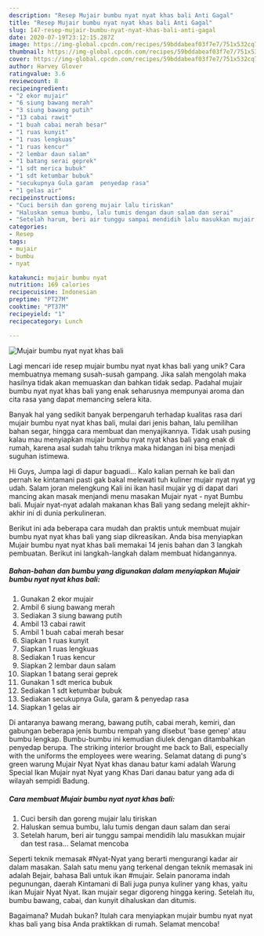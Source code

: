 ```yaml
---
description: "Resep Mujair bumbu nyat nyat khas bali Anti Gagal"
title: "Resep Mujair bumbu nyat nyat khas bali Anti Gagal"
slug: 147-resep-mujair-bumbu-nyat-nyat-khas-bali-anti-gagal
date: 2020-07-19T23:12:15.287Z
image: https://img-global.cpcdn.com/recipes/59bddabeaf03f7e7/751x532cq70/mujair-bumbu-nyat-nyat-khas-bali-foto-resep-utama.jpg
thumbnail: https://img-global.cpcdn.com/recipes/59bddabeaf03f7e7/751x532cq70/mujair-bumbu-nyat-nyat-khas-bali-foto-resep-utama.jpg
cover: https://img-global.cpcdn.com/recipes/59bddabeaf03f7e7/751x532cq70/mujair-bumbu-nyat-nyat-khas-bali-foto-resep-utama.jpg
author: Harvey Glover
ratingvalue: 3.6
reviewcount: 8
recipeingredient:
- "2 ekor mujair"
- "6 siung bawang merah"
- "3 siung bawang putih"
- "13 cabai rawit"
- "1 buah cabai merah besar"
- "1 ruas kunyit"
- "1 ruas lengkuas"
- "1 ruas kencur"
- "2 lembar daun salam"
- "1 batang serai geprek"
- "1 sdt merica bubuk"
- "1 sdt ketumbar bubuk"
- "secukupnya Gula garam  penyedap rasa"
- "1 gelas air"
recipeinstructions:
- "Cuci bersih dan goreng mujair lalu tiriskan"
- "Haluskan semua bumbu, lalu tumis dengan daun salam dan serai"
- "Setelah harum, beri air tunggu sampai mendidih lalu masukkan mujair dan test rasa... Selamat mencoba"
categories:
- Resep
tags:
- mujair
- bumbu
- nyat

katakunci: mujair bumbu nyat 
nutrition: 169 calories
recipecuisine: Indonesian
preptime: "PT27M"
cooktime: "PT37M"
recipeyield: "1"
recipecategory: Lunch

---
```



![Mujair bumbu nyat nyat khas bali](https://img-global.cpcdn.com/recipes/59bddabeaf03f7e7/751x532cq70/mujair-bumbu-nyat-nyat-khas-bali-foto-resep-utama.jpg)

Lagi mencari ide resep mujair bumbu nyat nyat khas bali yang unik? Cara membuatnya memang susah-susah gampang. Jika salah mengolah maka hasilnya tidak akan memuaskan dan bahkan tidak sedap. Padahal mujair bumbu nyat nyat khas bali yang enak seharusnya mempunyai aroma dan cita rasa yang dapat memancing selera kita.

Banyak hal yang sedikit banyak berpengaruh terhadap kualitas rasa dari mujair bumbu nyat nyat khas bali, mulai dari jenis bahan, lalu pemilihan bahan segar, hingga cara membuat dan menyajikannya. Tidak usah pusing kalau mau menyiapkan mujair bumbu nyat nyat khas bali yang enak di rumah, karena asal sudah tahu triknya maka hidangan ini bisa menjadi suguhan istimewa.

Hi Guys, Jumpa lagi di dapur baguadi… Kalo kalian pernah ke bali dan pernah ke kintamani pasti gak bakal melewati tuh kuliner mujair nyat nyat yg udah. Salam joran melengkung Kali ini ikan hasil mujair yg di dapat dari mancing akan masak menjandi menu masakan Mujair nyat - nyat Bumbu bali. Mujair nyat-nyat adalah makanan khas Bali yang sedang melejit akhir-akhir ini di dunia perkulineran.


Berikut ini ada beberapa cara mudah dan praktis untuk membuat mujair bumbu nyat nyat khas bali yang siap dikreasikan. Anda bisa menyiapkan Mujair bumbu nyat nyat khas bali memakai 14 jenis bahan dan 3 langkah pembuatan. Berikut ini langkah-langkah dalam membuat hidangannya.

<!--inarticleads1-->

##### Bahan-bahan dan bumbu yang digunakan dalam menyiapkan Mujair bumbu nyat nyat khas bali:

1. Gunakan 2 ekor mujair
1. Ambil 6 siung bawang merah
1. Sediakan 3 siung bawang putih
1. Ambil 13 cabai rawit
1. Ambil 1 buah cabai merah besar
1. Siapkan 1 ruas kunyit
1. Siapkan 1 ruas lengkuas
1. Sediakan 1 ruas kencur
1. Siapkan 2 lembar daun salam
1. Siapkan 1 batang serai geprek
1. Gunakan 1 sdt merica bubuk
1. Sediakan 1 sdt ketumbar bubuk
1. Sediakan secukupnya Gula, garam &amp; penyedap rasa
1. Siapkan 1 gelas air


Di antaranya bawang merang, bawang putih, cabai merah, kemiri, dan gabungan beberapa jenis bumbu rempah yang disebut &#39;base genep&#39; atau bumbu lengkap. Bumbu-bumbu ini kemudian diulek dengan ditambahkan penyedap berupa. The striking interior brought me back to Bali, especially with the uniforms the employees were wearing. Selamat datang di pung&#39;s green warung Mujair Nyat Nyat khas danau batur kami adalah Warung Special Ikan Mujair nyat Nyat yang Khas Dari danau batur yang ada di wilayah sempidi Badung. 

<!--inarticleads2-->

##### Cara membuat Mujair bumbu nyat nyat khas bali:

1. Cuci bersih dan goreng mujair lalu tiriskan
1. Haluskan semua bumbu, lalu tumis dengan daun salam dan serai
1. Setelah harum, beri air tunggu sampai mendidih lalu masukkan mujair dan test rasa... Selamat mencoba


Seperti teknik memasak #Nyat-Nyat yang berarti mengurangi kadar air dalam masakan. Salah satu menu yang terkenal dengan teknik memasak ini adalah Bejair, bahasa Bali untuk ikan #mujair. Selain panorama indah pegunungan, daerah Kintamani di Bali juga punya kuliner yang khas, yaitu ikan Mujair Nyat Nyat. Ikan mujair segar digoreng hingga kering. Setelah itu, bumbu bawang, cabai, dan kunyit dihaluskan dan ditumis. 

Bagaimana? Mudah bukan? Itulah cara menyiapkan mujair bumbu nyat nyat khas bali yang bisa Anda praktikkan di rumah. Selamat mencoba!
